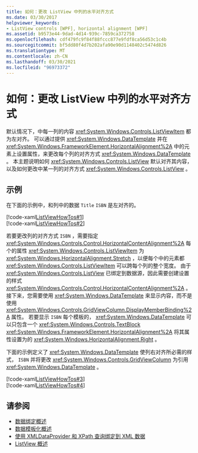 ```yaml
---
title: 如何：更改 ListView 中列的水平对齐方式
ms.date: 03/30/2017
helpviewer_keywords:
- ListView controls [WPF], horizontal alignment [WPF]
ms.assetid: b9573e44-9dad-4d14-939c-7859ca372758
ms.openlocfilehash: cdf479fc9f84f88fccc877e9fdf8ca56d53c1c4b
ms.sourcegitcommit: bf5dd80f4d7b202afa90e90d1148402c5474d826
ms.translationtype: MT
ms.contentlocale: zh-CN
ms.lasthandoff: 03/30/2021
ms.locfileid: "96973372"
---
```

# <a name="how-to-change-the-horizontal-alignment-of-a-column-in-a-listview"></a>如何：更改 ListView 中列的水平对齐方式
默认情况下，中每一列的内容 <xref:System.Windows.Controls.ListViewItem> 都为左对齐。 可以通过提供 <xref:System.Windows.DataTemplate> 并在 <xref:System.Windows.FrameworkElement.HorizontalAlignment%2A> 中的元素上设置属性，来更改每个列的对齐方式 <xref:System.Windows.DataTemplate> 。 本主题说明如何 <xref:System.Windows.Controls.ListView> 默认对齐其内容，以及如何更改中某一列的对齐方式 <xref:System.Windows.Controls.ListView> 。  
  
## <a name="example"></a>示例  
 在下面的示例中，和列中的数据 `Title` `ISBN` 是左对齐的。  
  
 [!code-xaml[ListViewHowTos#1](~/samples/snippets/csharp/VS_Snippets_Wpf/ListViewHowTos/CSharp/Window1.xaml#1)]  
[!code-xaml[ListViewHowTos#2](~/samples/snippets/csharp/VS_Snippets_Wpf/ListViewHowTos/CSharp/Window1.xaml#2)]  
  
 若要更改列的对齐方式 `ISBN` ，需要指定 <xref:System.Windows.Controls.Control.HorizontalContentAlignment%2A> 每个的属性 <xref:System.Windows.Controls.ListViewItem> 为 <xref:System.Windows.HorizontalAlignment.Stretch> ，以便每个中的元素都 <xref:System.Windows.Controls.ListViewItem> 可以跨每个列的整个宽度。 由于 <xref:System.Windows.Controls.ListView> 已绑定到数据源，因此需要创建设置的样式 <xref:System.Windows.Controls.Control.HorizontalContentAlignment%2A> 。 接下来，您需要使用 <xref:System.Windows.DataTemplate> 来显示内容，而不是使用 <xref:System.Windows.Controls.GridViewColumn.DisplayMemberBinding%2A> 属性。 若要显示 `ISBN` 每个模板的， <xref:System.Windows.DataTemplate> 可以只包含一个 <xref:System.Windows.Controls.TextBlock> <xref:System.Windows.FrameworkElement.HorizontalAlignment%2A> 将其属性设置为的 <xref:System.Windows.HorizontalAlignment.Right> 。  
  
 下面的示例定义了 <xref:System.Windows.DataTemplate> 使列右对齐所必需的样式， `ISBN` 并将更改 <xref:System.Windows.Controls.GridViewColumn> 为引用 <xref:System.Windows.DataTemplate> 。  
  
 [!code-xaml[ListViewHowTos#3](~/samples/snippets/csharp/VS_Snippets_Wpf/ListViewHowTos/CSharp/Window1.xaml#3)]  
[!code-xaml[ListViewHowTos#4](~/samples/snippets/csharp/VS_Snippets_Wpf/ListViewHowTos/CSharp/Window1.xaml#4)]  
  
## <a name="see-also"></a>请参阅

- [数据绑定概述](/dotnet/desktop-wpf/data/data-binding-overview)
- [数据模板化概述](../data/data-templating-overview.md)
- [使用 XMLDataProvider 和 XPath 查询绑定到 XML 数据](../data/how-to-bind-to-xml-data-using-an-xmldataprovider-and-xpath-queries.md)
- [ListView 概述](listview-overview.md)
